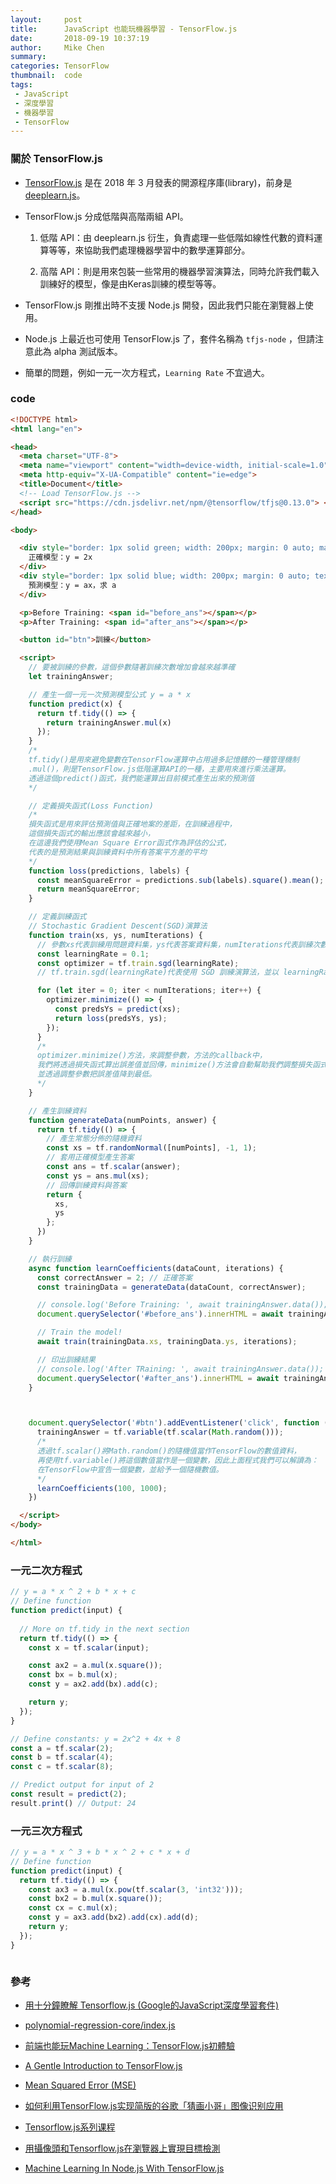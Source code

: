 ```yaml
---
layout:     post
title:      JavaScript 也能玩機器學習 - TensorFlow.js
date:       2018-09-19 10:37:19
author:     Mike Chen
summary:    
categories: TensorFlow
thumbnail:  code
tags:
 - JavaScript
 - 深度學習
 - 機器學習
 - TensorFlow
---
```


### 關於 TensorFlow.js

* [TensorFlow.js](https://js.tensorflow.org/) 是在 2018 年 3 月發表的開源程序庫(library)，前身是 [deeplearn.js](https://twitter.com/deeplearnjs)。

* TensorFlow.js 分成低階與高階兩組 API。
  1. 低階 API：由 deeplearn.js 衍生，負責處理一些低階如線性代數的資料運算等等，來協助我們處理機器學習中的數學運算部分。

  2. 高階 API：則是用來包裝一些常用的機器學習演算法，同時允許我們載入訓練好的模型，像是由Keras訓練的模型等等。

* TensorFlow.js 剛推出時不支援 Node.js 開發，因此我們只能在瀏覽器上使用。

* Node.js 上最近也可使用 TensorFlow.js 了，套件名稱為 `tfjs-node` ，但請注意此為 alpha 測試版本。

* 簡單的問題，例如一元一次方程式，`Learning Rate` 不宜過大。

### code

```html
<!DOCTYPE html>
<html lang="en">

<head>
  <meta charset="UTF-8">
  <meta name="viewport" content="width=device-width, initial-scale=1.0">
  <meta http-equiv="X-UA-Compatible" content="ie=edge">
  <title>Document</title>
  <!-- Load TensorFlow.js -->
  <script src="https://cdn.jsdelivr.net/npm/@tensorflow/tfjs@0.13.0"> </script>
</head>

<body>

  <div style="border: 1px solid green; width: 200px; margin: 0 auto; margin-bottom: 10px; text-align: center;">
    正確模型：y = 2x
  </div>
  <div style="border: 1px solid blue; width: 200px; margin: 0 auto; text-align: center;">
    預測模型：y = ax，求 a
  </div>

  <p>Before Training: <span id="before_ans"></span></p>
  <p>After Training: <span id="after_ans"></span></p>

  <button id="btn">訓練</button>

  <script>
    // 要被訓練的參數，這個參數隨著訓練次數增加會越來越準確
    let trainingAnswer;

    // 產生一個一元一次預測模型公式 y = a * x
    function predict(x) {
      return tf.tidy(() => {
        return trainingAnswer.mul(x)
      });
    }
    /*
    tf.tidy()是用來避免變數在TensorFlow運算中占用過多記憶體的一種管理機制
    .mul()，則是TensorFlow.js低階運算API的一種，主要用來進行乘法運算。
    透過這個predict()函式，我們能運算出目前模式產生出來的預測值
    */

    // 定義損失函式(Loss Function)
    /*
    損失函式是用來評估預測值與正確地案的差距，在訓練過程中，
    這個損失函式的輸出應該會越來越小，
    在這邊我們使用Mean Square Error函式作為評估的公式，
    代表的是預測結果與訓練資料中所有答案平方差的平均
    */
    function loss(predictions, labels) {
      const meanSquareError = predictions.sub(labels).square().mean();
      return meanSquareError;
    }

    // 定義訓練函式
    // Stochastic Gradient Descent(SGD)演算法
    function train(xs, ys, numIterations) {
      // 參數xs代表訓練用問題資料集，ys代表答案資料集，numIterations代表訓練次數
      const learningRate = 0.1;
      const optimizer = tf.train.sgd(learningRate);
      // tf.train.sgd(learningRate)代表使用 SGD 訓練演算法，並以 learningRate 的學習率進行訓練。

      for (let iter = 0; iter < numIterations; iter++) {
        optimizer.minimize(() => {
          const predsYs = predict(xs);
          return loss(predsYs, ys);
        });
      }
      /* 
      optimizer.minimize()方法，來調整參數，方法的callback中，
      我們將透過損失函式算出誤差值並回傳，minimize()方法會自動幫助我們調整損失函式中關聯到的參數，
      並透過調整參數把誤差值降到最低。
      */
    }

    // 產生訓練資料
    function generateData(numPoints, answer) {
      return tf.tidy(() => {
        // 產生常態分佈的隨機資料
        const xs = tf.randomNormal([numPoints], -1, 1);
        // 套用正確模型產生答案
        const ans = tf.scalar(answer);
        const ys = ans.mul(xs);
        // 回傳訓練資料與答案
        return {
          xs,
          ys
        };
      })
    }

    // 執行訓練
    async function learnCoefficients(dataCount, iterations) {
      const correctAnswer = 2; // 正確答案
      const trainingData = generateData(dataCount, correctAnswer);

      // console.log('Before Training: ', await trainingAnswer.data());
      document.querySelector('#before_ans').innerHTML = await trainingAnswer.data();

      // Train the model!
      await train(trainingData.xs, trainingData.ys, iterations);

      // 印出訓練結果
      // console.log('After TRaining: ', await trainingAnswer.data());
      document.querySelector('#after_ans').innerHTML = await trainingAnswer.data();
    }



    document.querySelector('#btn').addEventListener('click', function () {
      trainingAnswer = tf.variable(tf.scalar(Math.random()));
      /*
      透過tf.scalar()將Math.random()的隨機值當作TensorFlow的數值資料，
      再使用tf.variable()將這個數值當作是一個變數，因此上面程式我們可以解讀為：
      在TensorFlow中宣告一個變數，並給予一個隨機數值。
      */
      learnCoefficients(100, 1000);
    })

  </script>
</body>

</html>
```


### 一元二次方程式

```js
// y = a * x ^ 2 + b * x + c
// Define function
function predict(input) {
  
  // More on tf.tidy in the next section
  return tf.tidy(() => {
    const x = tf.scalar(input);

    const ax2 = a.mul(x.square());
    const bx = b.mul(x);
    const y = ax2.add(bx).add(c);

    return y;
  });
}

// Define constants: y = 2x^2 + 4x + 8
const a = tf.scalar(2);
const b = tf.scalar(4);
const c = tf.scalar(8);

// Predict output for input of 2
const result = predict(2);
result.print() // Output: 24

```


### 一元三次方程式

```js
// y = a * x ^ 3 + b * x ^ 2 + c * x + d
// Define function
function predict(input) {
  return tf.tidy(() => {
    const ax3 = a.mul(x.pow(tf.scalar(3, 'int32')));
    const bx2 = b.mul(x.square());
    const cx = c.mul(x);
    const y = ax3.add(bx2).add(cx).add(d);
    return y;
  });
}



```

### 參考

* [用十分鐘瞭解 Tensorflow.js (Google的JavaScript深度學習套件)](https://www.slideshare.net/ccckmit/tensorflowjs-googlejavascript)

* [polynomial-regression-core/index.js](https://github.com/tensorflow/tfjs-examples/blob/master/polynomial-regression-core/index.js)

* [前端也能玩Machine Learning：TensorFlow.js初體驗](https://wellwind.idv.tw/blog/2018/04/07/tensorflow-js-basic/)

* [A Gentle Introduction to TensorFlow.js](https://medium.com/tensorflow/a-gentle-introduction-to-tensorflow-js-dba2e5257702)

* [Mean Squared Error (MSE)](https://developers.google.com/machine-learning/glossary/#MSE)

* [如何利用TensorFlow.js实现简版的谷歌「猜画小哥」图像识别应用](http://www.techug.com/post/tensorflow-js-ai-you-paint-i-guess.html)

* [Tensorflow.js系列课程](https://www.youtube.com/watch?v=Qt3ZABW5lD0&list=PLRqwX-V7Uu6YIeVA3dNxbR9PYj4wV31oQ)

* [用攝像頭和Tensorflow.js在瀏覽器上實現目標檢測](https://hk.saowen.com/a/ff4809f079475ff7c6beb653b63061fa000ced08be2b46b72d6c009004e0b94b)

* [Machine Learning In Node.js With TensorFlow.js](https://hk.saowen.com/a/d79c2e029bd7ccbb9519239c7f179d145d87b6d1cfd6c3080c49d9fbcc975e0c)